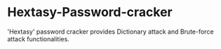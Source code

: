 # Hextasy-Password-cracker
'Hextasy' password cracker provides Dictionary attack and Brute-force attack functionalities.

